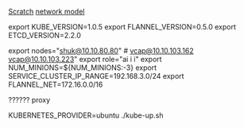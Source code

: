 
[Scratch](http://kubernetes.io/v1.0/docs/getting-started-guides/scratch.html)
[network model](http://kubernetes.io/v1.0/docs/admin/networking.html)




export KUBE_VERSION=1.0.5
export FLANNEL_VERSION=0.5.0
export ETCD_VERSION=2.2.0



export nodes="shuk@10.10.80.80" # vcap@10.10.103.162 vcap@10.10.103.223"
export role="ai i i"
export NUM_MINIONS=${NUM_MINIONS:-3}
export SERVICE_CLUSTER_IP_RANGE=192.168.3.0/24
export FLANNEL_NET=172.16.0.0/16


?????? proxy


KUBERNETES_PROVIDER=ubuntu ./kube-up.sh
